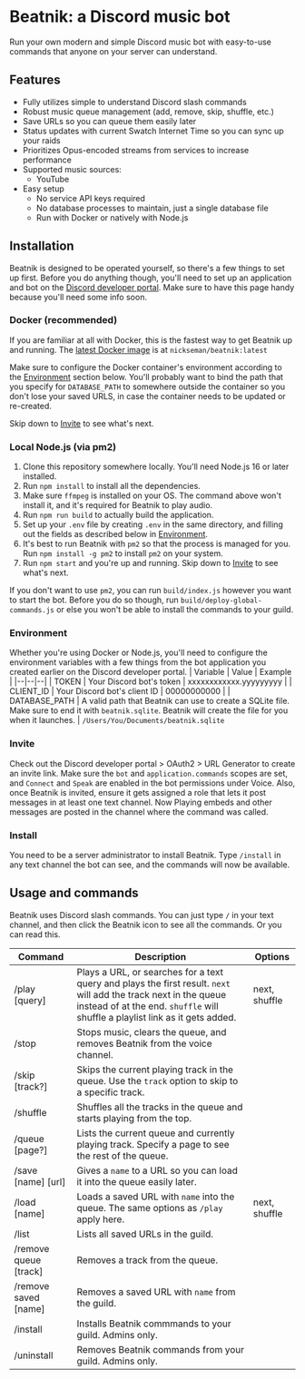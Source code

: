 # Beatnik: a Discord music bot

Run your own modern and simple Discord music bot with easy-to-use commands that anyone on your server can understand.

## Features
- Fully utilizes simple to understand Discord slash commands
- Robust music queue management (add, remove, skip, shuffle, etc.)
- Save URLs so you can queue them easily later
- Status updates with current Swatch Internet Time so you can sync up your raids
- Prioritizes Opus-encoded streams from services to increase performance
- Supported music sources:
	- YouTube
- Easy setup
	- No service API keys required
	- No database processes to maintain, just a single database file
	- Run with Docker or natively with Node.js

## Installation
Beatnik is designed to be operated yourself, so there's a few things to set up first. Before you do anything though, you'll need to set up an application and bot on the [Discord developer portal](https://discord.com/developers/applications).  Make sure to have this page handy because you'll need some info soon.

### Docker (recommended)
If you are familiar at all with Docker, this is the fastest way to get Beatnik up and running. The [latest Docker image](https://hub.docker.com/r/nickseman/beatnik) is at `nickseman/beatnik:latest`

Make sure to configure the Docker container's environment according to the [Environment](#Environment) section below. You'll probably want to bind the path that you specify for `DATABASE_PATH` to somewhere outside the container so you don't lose your saved URLS, in case the container needs to be updated or re-created.

Skip down to [Invite](#Invite) to see what's next.

### Local Node.js (via pm2)
1. Clone this repository somewhere locally. You'll need Node.js 16 or later installed.
2. Run `npm install` to install all the dependencies.
3. Make sure ``ffmpeg`` is installed on your OS. The command above won't install it, and it's required for Beatnik to play audio.
4. Run `npm run build` to actually build the application.
5. Set up your `.env` file by creating `.env` in the same directory, and filling out the fields as described below in [Environment](#Environment).
6. It's best to run Beatnik with `pm2` so that the process is managed for you. Run `npm install -g pm2` to install `pm2` on your system.
7. Run `npm start` and you're up and running. Skip down to [Invite](#Invite) to see what's next.

If you don't want to use `pm2`, you can run `build/index.js` however you want to start the bot. Before you do so though, run `build/deploy-global-commands.js` or else you won't be able to install the commands to your guild. 

### Environment
Whether you're using Docker or Node.js, you'll need to configure the environment variables with a few things from the bot application you created earlier on the Discord developer portal.
| Variable | Value | Example |
|--|--|--|
| TOKEN | Your Discord bot's token | xxxxxxxxxxxx.yyyyyyyyy | 
| CLIENT_ID | Your Discord bot's client ID | 00000000000 |
| DATABASE_PATH | A valid path that Beatnik can use to create a SQLite file. Make sure to end it with `beatnik.sqlite`. Beatnik will create the file for you when it launches. | `/Users/You/Documents/beatnik.sqlite`

### Invite
Check out the Discord developer portal > OAuth2 > URL Generator to create an invite link. Make sure the `bot` and `application.commands` scopes are set, and `Connect` and `Speak` are enabled in the bot permissions under Voice. Also, once Beatnik is invited, ensure it gets assigned a role that lets it post messages in at least one text channel. Now Playing embeds and other messages are posted in the channel where the command was called.

### Install
You need to be a server administrator to install Beatnik. Type `/install` in any text channel the bot can see, and the commands will now be available.

## Usage and commands

Beatnik uses Discord slash commands. You can just type `/` in your text channel, and then click the Beatnik icon to see all the commands. Or you can read this.

|Command| Description | Options |
|--|--|--|
| /play [query]  | Plays a URL, or searches for a text query and plays the first result. `next` will add the track next in the queue instead of at the end. `shuffle` will shuffle a playlist link as it gets added. | next, shuffle
| /stop  | Stops music, clears the queue, and removes Beatnik from the voice channel.  |  |
| /skip [track?]  | Skips the current playing track in the queue. Use the `track` option to skip to a specific track. | |
| /shuffle | Shuffles all the tracks in the queue and starts playing from the top. | |
| /queue [page?] | Lists the current queue and currently playing track. Specify a page to see the rest of the queue. | |
| /save [name] [url] | Gives a `name` to a URL so you can load it into the queue easily later. | |
| /load [name] | Loads a saved URL with `name` into the queue. The same options as `/play` apply here. | next, shuffle
| /list | Lists all saved URLs in the guild. | |
| /remove queue [track] | Removes a track from the queue. | |
| /remove saved [name] | Removes a saved URL with `name` from the guild. | |
| /install | Installs Beatnik commmands to your guild. Admins only. |
| /uninstall | Removes Beatnik commands from your guild. Admins only. |
 
